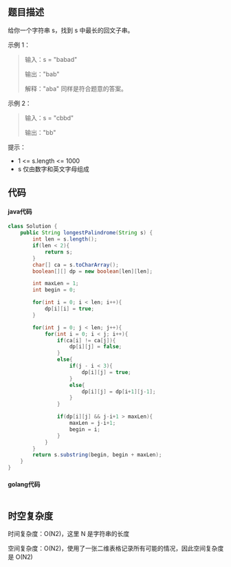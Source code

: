 ## 题目描述

给你一个字符串 s，找到 s 中最长的回文子串。

示例 1：

> 输入：s = "babad"
>
> 输出："bab"
>
> 解释："aba" 同样是符合题意的答案。

示例 2：

> 输入：s = "cbbd"
>
> 输出："bb"

提示：

-    1 <= s.length <= 1000
-    s 仅由数字和英文字母组成

## 代码

#### java代码

```` java
class Solution {
    public String longestPalindrome(String s) {
        int len = s.length();
        if(len < 2){
            return s;
        }
        char[] ca = s.toCharArray();
        boolean[][] dp = new boolean[len][len];

        int maxLen = 1;
        int begin = 0;

        for(int i = 0; i < len; i++){
            dp[i][i] = true;
        }

        for(int j = 0; j < len; j++){
            for(int i = 0; i < j; i++){
                if(ca[i] != ca[j]){
                    dp[i][j] = false;
                }
                else{
                    if(j - i < 3){
                        dp[i][j] = true;
                    }
                    else{
                        dp[i][j] = dp[i+1][j-1];
                    }
                }

                if(dp[i][j] && j-i+1 > maxLen){
                    maxLen = j-i+1;
                    begin = i;
                }
            }
        }
        return s.substring(begin, begin + maxLen);
    }
}
````

#### golang代码

```` golang

````

## 时空复杂度

时间复杂度：O(N2)，这里 N 是字符串的长度

空间复杂度：O(N2)，使用了一张二维表格记录所有可能的情况，因此空间复杂度是 O(N2)
